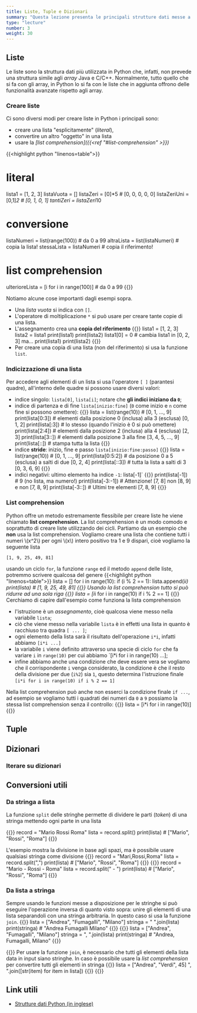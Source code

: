```yaml
---
title: Liste, Tuple e Dizionari
summary: "Questa lezione presenta le principali strutture dati messe a disposizione nativamente dal linguaggio Python: list, tuple e dizionari."
type: "lecture"
number: 3
weight: 30
---
```


## Liste

Le liste sono la struttura dati più utilizzata in Python che, infatti, non
prevede una struttura simile agli *array* Java e C/C++. Normalmente, tutto
quello che si fa con gli array, in Python lo si fa con le liste che in aggiunta
offrono delle funzionalità avanzate rispetto agli array.

### Creare liste
Ci sono diversi modi per creare liste in Python i principali sono:
* creare una lista "esplicitamente" (*literal*),
* convertire un altro "oggetto" in una lista
* usare la *[list comprehension]({{<ref "#list-comprehension" >}})*

{{<highlight python "linenos=table">}}
# literal
lista1 = [1, 2, 3]
listaVuota = []
listaZeri = [0]*5 # [0, 0, 0, 0, 0]
listaZeriUni = [0,1]*2 # [0, 1, 0, 1]
tantiZeri = listaZeri*10
# conversione
listaNumeri = list(range(100)) # da 0 a 99
altraLista = list(listaNumeri) # copia la lista!
stessaLista = listaNumeri # copia il riferimento!
# list comprehension
ulterioreLista = [i for i in range(100)] # da 0 a 99
{{</highlight>}}

Notiamo alcune cose importanti dagli esempi sopra.
* Una *lista vuota* si indica con `[]`.
* L'operatore di moltiplicazione `*` si può usare per creare tante copie di una lista.
* L'assegnamento crea una **copia del riferimento**
{{<highlight python>}}
lista1 = [1, 2, 3]
lista2 = lista1
print(lista1)
print(lista2)
lista1[0] = 0 # cambia lista1 in [0, 2, 3] ma...
print(lista1)
print(lista2)
{{</highlight>}}
* Per creare una copia di una lista (non del riferimento) si usa la funzione `list`.

### Indicizzazione di una lista
Per accedere agli elementi di un lista si usa l'operatore `[ ]` (parantesi quadre), all'interno
delle quadre si possono usare diversi valori:
* indice singolo: `lista[0]`, `lista[i]`; notare che **gli indici iniziano da `0`**;
* indice di partenza e di fine `lista[inizio:fine]` (`0` come inizio e `n` come fine si possono omettere): 
{{<highlight python>}}
lista = list(range(10)) # [0, 1, ..., 9]
print(lista[0:3]) # elementi dalla posizione 0 (inclusa) alla 3 (esclusa) [0, 1, 2]
print(lista[:3]) # lo stesso (quando l'inizio è 0 si può omettere)
print(lista[2:4]) # elementi dalla posizione 2 (inclusa) alla 4 (esclusa) [2, 3]
print(lista[3::]) # elementi dalla posizione 3 alla fine [3, 4, 5, ..., 9]
print(lista[::]) # stampa tutta la lista
{{</highlight>}}
* indice **stride**: inizio, fine e passo `lista[inizio:fine:passo]`
{{<highlight python>}}
lista = list(range(10)) # [0, 1, ..., 9]
print(lista[0:5:2]) # da posizione 0 a 5 (esclusa) a salti di due [0, 2, 4]
print(lista[::3]) # tutta la lista a salti di 3 [0, 3, 6, 9]
{{</highlight>}}
* indici negativi: ultimo elemento ha indice `-1`: lista[-1]`
{{<highlight python>}}
print(lista[-1]) # 9 (no lista, ma numero!)
print(lista[-3:-1]) # Attenzione! [7, 8] non [8, 9] e non [7, 8, 9]
print(lista[-3::]) # Ultimi tre elementi [7, 8, 9]
{{</highlight>}}

### List comprehension
Python offre un metodo estremamente flessibile per creare liste he viene chiamato **list comprehension**.
La list comprehension è un modo comodo e soprattutto di creare liste utilizzando dei cicli.
Partiamo da un esempio che **non** usa la list comprehension. Vogliamo creare una lista che contiene
tutti i numeri \\(x^2\\) per ogni \\(x\\) intero positivo tra 1 e 9 dispari, cioè vogliamo la seguente
lista

    [1, 9, 25, 49, 81]

usando un ciclo `for`, la funzione `range` ed il metodo `append` delle liste, potremmo scrivere qualcosa del genere
{{<highlight python "linenos=table">}}
lista = []
for i in range(10):
    if (i % 2 == 1):
        lista.append(i*i)
print(lista) # [1, 9, 25, 49, 81]
{{</highlight>}}
Usando la list comprehension tutto si può ridurre ad una sola riga
{{<highlight python>}}
lista = [i*i for i in range(10) if i % 2 == 1]
{{</highlight>}}
Cerchiamo di capire dall'esempio come funziona la lista comprehension
* l'istruzione è un *assegnamento*, cioè qualcosa viene messo nella variabile `lista`;
* ciò che viene messo nella variabile `lista` è in effetti una lista in quanto è racchiuso tra quadra `[ ... ]`;
* ogni elemento della lista sarà il risultato dell'operazione `i*i`, infatti abbiamo `[i*i ...]`
* la variabile `i` viene definito attraverso una specie di ciclo `for` che fa variare `i` in `range(10)` per
cui abbiamo `[i*i for i in range(10) ...];
* infine abbiamo anche una condizione che deve essere vera se vogliamo che il corrispondente `i` venga considerato,
la condizione è che il resto della divisione per due (`i%2`) sia `1`, questo determina l'istruzione finale
`[i*i for i in range(10) if i % 2 == 1]`

Nella list comprehension può anche non esserci la condizione finale `if ...`, ad esempio se vogliamo tutti i quadrati
dei numeri da `0` a `9` possiamo la stessa list comprehension senza il controllo:
{{<highlight python>}}
lista = [i*i for i in range(10)]
{{</highlight>}}

## Tuple

## Dizionari

### Iterare su dizionari

## Conversioni utili

### Da stringa a lista
La funzione ``split`` delle stringhe permette di dividere le parti (*token*) di una stringa
mettendo ogni parte in una lista

{{<highlight python>}}
record = "Mario Rossi Roma"
lista = record.split() 
print(lista) # ["Mario", "Rossi", "Roma"]
{{</highlight>}}

L'esempio mostra la divisione in base agli spazi, ma è possibile usare qualsiasi stringa come
divisione
{{<highlight python>}}
record = "Mari,Rossi,Roma"
lista = record.split(",") 
print(lista) # ["Mario", "Rossi", "Roma"]
{{</highlight>}}
{{<highlight python>}}
record = "Mario - Rossi - Roma"
lista = record.split(" - ") 
print(lista) # ["Mario", "Rossi", "Roma"]
{{</highlight>}}

### Da lista a stringa
Sempre usando le funzioni messe a disposizione per le stringhe si può eseguire l'operazione inversa
di quanto visto sopra: unire gli elementi di una lista separandoli con una stringa arbitraria.
In questo caso si usa la funzione ``join``.
{{<highlight python>}}
lista = ["Andrea", "Fumagalli", "Milano"]
stringa = " ".join(lista)
print(stringa) # "Andrea Fumagalli Milano" 
{{</highlight>}}
{{<highlight python>}}
lista = ["Andrea", "Fumagalli", "Milano"]
stringa = ", ".join(lista)
print(stringa) # "Andrea, Fumagalli, Milano" 
{{</highlight>}}

{{<attention>}}
Per usare la funzione ``join``, è necessario che tutti gli elementi della lista data in input
siano stringhe. In caso è possibile usare la *list comprehension* per convertire tutti gli
elementi in stringa
{{<highlight python>}}
lista = ["Andrea", "Verdi", 45]
", ".join([str(item) for item in lista])
{{</highlight>}}
{{</attention>}}

## Link utili

* [Strutture dati Python (in inglese)][1]

[1]: https://docs.python.org/3/tutorial/datastructures.html